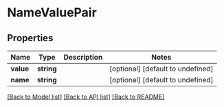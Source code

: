 
# NameValuePair

## Properties
Name | Type | Description | Notes
------------ | ------------- | ------------- | -------------
**value** | **string** |  | [optional] [default to undefined]
**name** | **string** |  | [optional] [default to undefined]



[[Back to Model list]](README.md#documentation-for-models) [[Back to API list]](README.md#documentation-for-api-endpoints) [[Back to README]](README.md)
